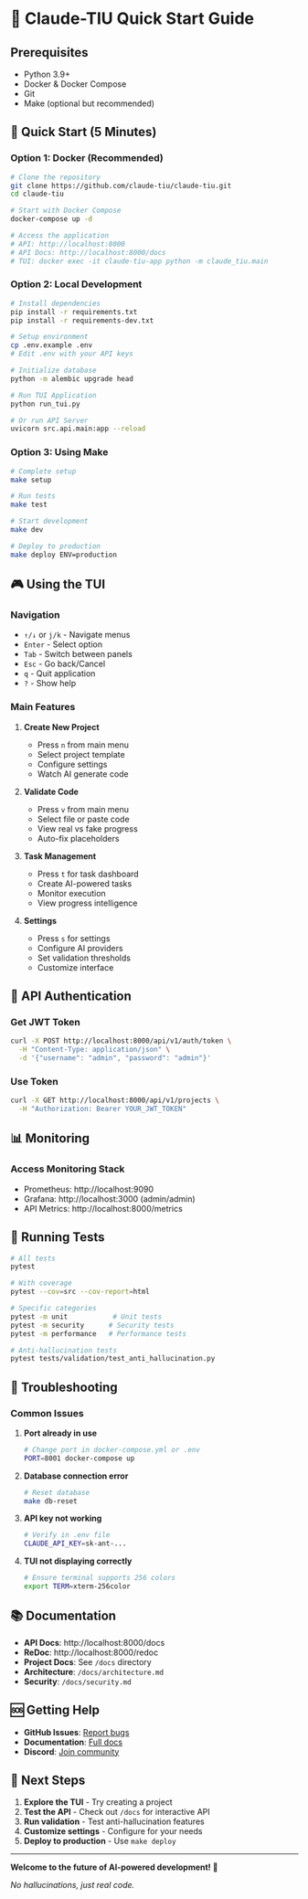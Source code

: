 # 🚀 Claude-TIU Quick Start Guide

## Prerequisites

- Python 3.9+
- Docker & Docker Compose
- Git
- Make (optional but recommended)

## 🎯 Quick Start (5 Minutes)

### Option 1: Docker (Recommended)

```bash
# Clone the repository
git clone https://github.com/claude-tiu/claude-tiu.git
cd claude-tiu

# Start with Docker Compose
docker-compose up -d

# Access the application
# API: http://localhost:8000
# API Docs: http://localhost:8000/docs
# TUI: docker exec -it claude-tiu-app python -m claude_tiu.main
```

### Option 2: Local Development

```bash
# Install dependencies
pip install -r requirements.txt
pip install -r requirements-dev.txt

# Setup environment
cp .env.example .env
# Edit .env with your API keys

# Initialize database
python -m alembic upgrade head

# Run TUI Application
python run_tui.py

# Or run API Server
uvicorn src.api.main:app --reload
```

### Option 3: Using Make

```bash
# Complete setup
make setup

# Run tests
make test

# Start development
make dev

# Deploy to production
make deploy ENV=production
```

## 🎮 Using the TUI

### Navigation
- `↑/↓` or `j/k` - Navigate menus
- `Enter` - Select option
- `Tab` - Switch between panels
- `Esc` - Go back/Cancel
- `q` - Quit application
- `?` - Show help

### Main Features

1. **Create New Project**
   - Press `n` from main menu
   - Select project template
   - Configure settings
   - Watch AI generate code

2. **Validate Code**
   - Press `v` from main menu
   - Select file or paste code
   - View real vs fake progress
   - Auto-fix placeholders

3. **Task Management**
   - Press `t` for task dashboard
   - Create AI-powered tasks
   - Monitor execution
   - View progress intelligence

4. **Settings**
   - Press `s` for settings
   - Configure AI providers
   - Set validation thresholds
   - Customize interface

## 🔑 API Authentication

### Get JWT Token
```bash
curl -X POST http://localhost:8000/api/v1/auth/token \
  -H "Content-Type: application/json" \
  -d '{"username": "admin", "password": "admin"}'
```

### Use Token
```bash
curl -X GET http://localhost:8000/api/v1/projects \
  -H "Authorization: Bearer YOUR_JWT_TOKEN"
```

## 📊 Monitoring

### Access Monitoring Stack
- Prometheus: http://localhost:9090
- Grafana: http://localhost:3000 (admin/admin)
- API Metrics: http://localhost:8000/metrics

## 🧪 Running Tests

```bash
# All tests
pytest

# With coverage
pytest --cov=src --cov-report=html

# Specific categories
pytest -m unit           # Unit tests
pytest -m security      # Security tests
pytest -m performance   # Performance tests

# Anti-hallucination tests
pytest tests/validation/test_anti_hallucination.py
```

## 🐛 Troubleshooting

### Common Issues

1. **Port already in use**
   ```bash
   # Change port in docker-compose.yml or .env
   PORT=8001 docker-compose up
   ```

2. **Database connection error**
   ```bash
   # Reset database
   make db-reset
   ```

3. **API key not working**
   ```bash
   # Verify in .env file
   CLAUDE_API_KEY=sk-ant-...
   ```

4. **TUI not displaying correctly**
   ```bash
   # Ensure terminal supports 256 colors
   export TERM=xterm-256color
   ```

## 📚 Documentation

- **API Docs**: http://localhost:8000/docs
- **ReDoc**: http://localhost:8000/redoc
- **Project Docs**: See `/docs` directory
- **Architecture**: `/docs/architecture.md`
- **Security**: `/docs/security.md`

## 🆘 Getting Help

- **GitHub Issues**: [Report bugs](https://github.com/claude-tiu/claude-tiu/issues)
- **Documentation**: [Full docs](https://docs.claude-tiu.ai)
- **Discord**: [Join community](https://discord.gg/claude-tiu)

## 🎉 Next Steps

1. **Explore the TUI** - Try creating a project
2. **Test the API** - Check out `/docs` for interactive API
3. **Run validation** - Test anti-hallucination features
4. **Customize settings** - Configure for your needs
5. **Deploy to production** - Use `make deploy`

---

**Welcome to the future of AI-powered development! 🚀**

*No hallucinations, just real code.*
